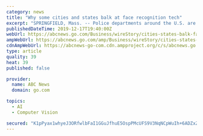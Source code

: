 ```yaml
---
category: news
title: "Why some cities and states balk at face recognition tech"
excerpt: "SPRINGFIELD, Mass. -- Police departments around the U.S. are asking citizens to trust them to use facial recognition software as another handy tool in their crime-fighting toolbox. But some lawmakers — and even some technology giants — are hitting the ..."
publishedDateTime: 2019-12-17T19:40:00Z
webUrl: https://abcnews.go.com/Business/wireStory/cities-states-balk-face-recognition-tech-67783126
ampWebUrl: https://abcnews.go.com/amp/Business/wireStory/cities-states-balk-face-recognition-tech-67783126
cdnAmpWebUrl: https://abcnews-go-com.cdn.ampproject.org/c/s/abcnews.go.com/amp/Business/wireStory/cities-states-balk-face-recognition-tech-67783126
type: article
quality: 39
heat: 39
published: false

provider:
  name: ABC News
  domain: go.com

topics:
  - AI
  - Computer Vision

secured: "K1pPyax1whyeJ3ORfwlbFaI1GGuJfhuE5OspPMcUFS9V3NqNCpWuIh+6ADZxZy6D4Ab78XNa6hNvIqfWSQQ8ll0McAUxjjkIMoFnI50B9wu01ftxMCpkQofjBxcLg8RCZGVa2UNG30b5KGW+eW0XBbc6EBjy09vXQVjoja09NdM2EeSxcn+u/gBI4eWQRj+K9H4Ka9tSqAATP907io0APt8qRaxWWNTAFuqJ1U8EfI/vAYNsID9rpMV8XBGz2tecHFv+RGYtenW+L/3jOdUQdHP4/Qm9xuDcCUOP5UHEUgw=;inxkUfXreLrRB6UH7L3myw=="
---
```


